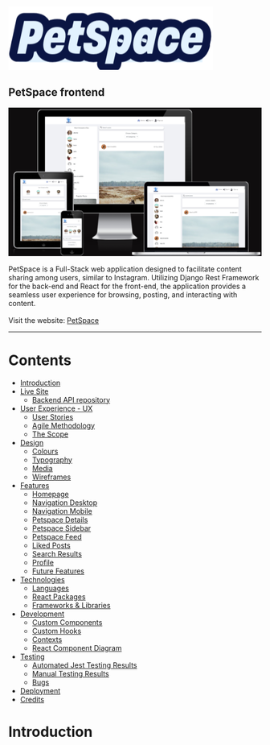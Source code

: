 <a id="top" href="https://petspace-frontend-4974c05787c4.herokuapp.com/" target="_blank"><img src="documentation/readme-image/petspace.png"></a><br />

<h2>PetSpace frontend</h2>

![x](/documentation/readme-image/amiresponsive.png)

PetSpace is a Full-Stack web application designed to facilitate content sharing among users, similar to Instagram. Utilizing Django Rest Framework for the back-end and React for the front-end, the application provides a seamless user experience for browsing, posting, and interacting with content.
<br>
<br>
Visit the website: [PetSpace](https://petspace-frontend-4974c05787c4.herokuapp.com/)
<br>

<hr>

<h1 id="contents">Contents</h1>

-   [Introduction](#introduction)
-   [Live Site](#demo)
    -   [Backend API repository](#demo)
-   [User Experience - UX](#user-experience)
    -   [User Stories](#user-stories)
    -   [Agile Methodology](#agile-methodology)
    -   [The Scope](#the-scope)
-   [Design](#design)
    -   [Colours](#colours)
    -   [Typography](#typography)
    -   [Media](#media)
    -   [Wireframes](#wireframes)
-   [Features](#features)
    -   [Homepage](#homepage)
    -   [Navigation Desktop](#navigation-desktop)
    -   [Navigation Mobile](#navigation-mobile)
    -   [Petspace Details](#foodsnap-details)
    -   [Petspace Sidebar](#foodsnap-sidebar)
    -   [Petspace Feed](#feed)
    -   [Liked Posts](#liked-foodsnaps)
    -   [Search Results](#search-results)
    -   [Profile](#profile)
    -   [Future Features](#future-features)
-   [Technologies](#technologies)
    -   [Languages](#languages)
    -   [React Packages](#react-packages)
    -   [Frameworks & Libraries](#frameworks)
-   [Development](#development)
    -   [Custom Components](#custom-components)
    -   [Custom Hooks](#custom-hooks)
    -   [Contexts](#custom-contexts)
    -   [React Component Diagram](#component-diagram)
-   [Testing](TESTING.md)
    -   [Automated Jest Testing Results](#testing-results)
    -   [Manual Testing Results](#testing-results)
    -   [Bugs](TESTING.md#bugs)
-   [Deployment](#deployment)
-   [Credits](#credits)

<h1 id="introduction">Introduction</h1>